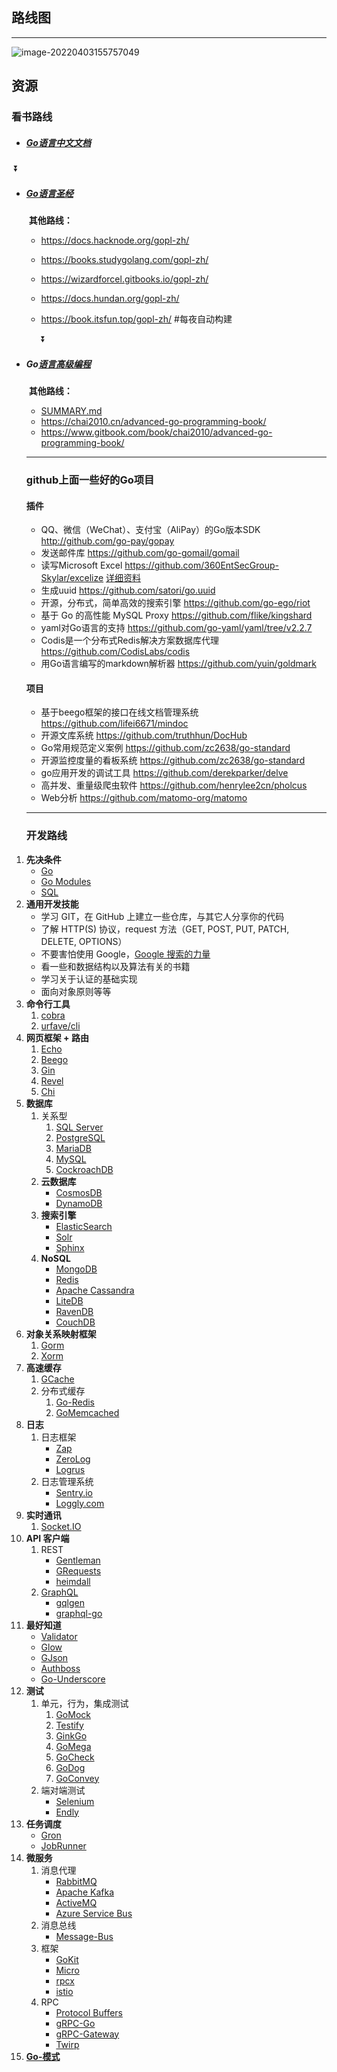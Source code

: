 

## 路线图

---

![image-20220403155757049](https://s2.loli.net/2022/04/03/QkPSJrhimqpXLGz.png)



## 资源

### 看书路线

+ ##### [Go语言中文文档](https://www.topgoer.com/)

​				⏬ 

+ ##### [Go语言圣经](https://github.com/gopl-zh/gopl-zh.github.com)

  ​	**其他路线：**

  + https://docs.hacknode.org/gopl-zh/

  + https://books.studygolang.com/gopl-zh/

  + https://wizardforcel.gitbooks.io/gopl-zh/

  + https://docs.hundan.org/gopl-zh/

  + https://book.itsfun.top/gopl-zh/          #每夜自动构建

    ⏬ 

+ ##### Go[语言高级编程](https://github.com/chai2010/advanced-go-programming-book)

  ​	**其他路线：**

  + [SUMMARY.md](https://github.com/chai2010/advanced-go-programming-book/blob/master/SUMMARY.md)
  + https://chai2010.cn/advanced-go-programming-book/
  + https://www.gitbook.com/book/chai2010/advanced-go-programming-book/

  ---

  ### github上面一些好的Go项目
  
  ####  插件
  
  - QQ、微信（WeChat）、支付宝（AliPay）的Go版本SDK http://github.com/go-pay/gopay
  - 发送邮件库 https://github.com/go-gomail/gomail
  - 读写Microsoft Excel https://github.com/360EntSecGroup-Skylar/excelize [详细资料](https://pan.baidu.com/s/1fBUBE2nmE0NNa066mcp4nw)
  - 生成uuid https://github.com/satori/go.uuid
  - 开源，分布式，简单高效的搜索引擎 https://github.com/go-ego/riot
  - 基于 Go 的高性能 MySQL Proxy https://github.com/flike/kingshard
  - yaml对Go语言的支持 https://github.com/go-yaml/yaml/tree/v2.2.7
  - Codis是一个分布式Redis解决方案数据库代理 https://github.com/CodisLabs/codis
  - 用Go语言编写的markdown解析器 https://github.com/yuin/goldmark
  
  #### 项目
  
  - 基于beego框架的接口在线文档管理系统 https://github.com/lifei6671/mindoc
  - 开源文库系统 https://github.com/truthhun/DocHub
  - Go常用规范定义案例 https://github.com/zc2638/go-standard
  - 开源监控度量的看板系统 https://github.com/zc2638/go-standard
  - go应用开发的调试工具 https://github.com/derekparker/delve
  - 高并发、重量级爬虫软件 https://github.com/henrylee2cn/pholcus
  - Web分析 https://github.com/matomo-org/matomo
  
  ----
  
  ### 开发路线

1. **先决条件**
   - [Go](https://golangbot.com/)
   - [Go Modules](https://blog.golang.org/using-go-modules)
   - [SQL](https://www.w3schools.com/sql/default.asp)
2. **通用开发技能**
   - 学习 GIT，在 GitHub 上建立一些仓库，与其它人分享你的代码
   - 了解 HTTP(S) 协议，request 方法（GET, POST, PUT, PATCH, DELETE, OPTIONS）
   - 不要害怕使用 Google，[Google 搜索的力量](http://www.powersearchingwithgoogle.com/)
   - 看一些和数据结构以及算法有关的书籍
   - 学习关于认证的基础实现
   - 面向对象原则等等
3. **命令行工具**
   1. [cobra](https://github.com/spf13/cobra)
   2. [urfave/cli](https://github.com/urfave/cli)
4. **网页框架 + 路由**
   1. [Echo](https://github.com/labstack/echo)
   2. [Beego](https://github.com/astaxie/beego)
   3. [Gin](https://github.com/gin-gonic/gin)
   4. [Revel](https://github.com/revel/revel)
   5. [Chi](https://github.com/go-chi/chi)
5. **数据库**
   1. 关系型
      1. [SQL Server](https://www.microsoft.com/en-us/sql-server/sql-server-2017)
      2. [PostgreSQL](https://www.postgresql.org/)
      3. [MariaDB](https://mariadb.org/)
      4. [MySQL](https://www.mysql.com/)
      5. [CockroachDB](https://www.cockroachlabs.com/)
   2. **云数据库**
      - [CosmosDB](https://docs.microsoft.com/en-us/azure/cosmos-db)
      - [DynamoDB](https://aws.amazon.com/dynamodb/)
   3. **搜索引擎**
      - [ElasticSearch](https://www.elastic.co/)
      - [Solr](http://lucene.apache.org/solr/)
      - [Sphinx](http://sphinxsearch.com/)
   4. **NoSQL**
      - [MongoDB](https://www.mongodb.com/)
      - [Redis](https://redis.io/)
      - [Apache Cassandra](http://cassandra.apache.org/)
      - [LiteDB](https://github.com/mbdavid/LiteDB)
      - [RavenDB](https://github.com/ravendb/ravendb)
      - [CouchDB](http://couchdb.apache.org/)
6. **对象关系映射框架**
   1. [Gorm](https://github.com/jinzhu/gorm)
   2. [Xorm](https://github.com/go-xorm/xorm)
7. **高速缓存**
   1. [GCache](https://github.com/bluele/gcache)
   2. 分布式缓存
      1. [Go-Redis](https://github.com/go-redis/redis)
      2. [GoMemcached](https://github.com/bradfitz/gomemcache)
8. **日志**
   1. 日志框架
      - [Zap](https://github.com/uber-go/zap)
      - [ZeroLog](https://github.com/rs/zerolog)
      - [Logrus](https://github.com/sirupsen/logrus)
   2. 日志管理系统
      - [Sentry.io](http://sentry.io)
      - [Loggly.com](https://loggly.com)
9. **实时通讯**
   1. [Socket.IO](https://socket.io/)
10. **API 客户端**
    1. REST
       - [Gentleman](https://github.com/h2non/gentleman)
       - [GRequests](https://github.com/kennethreitz/grequests)
       - [heimdall](https://github.com/heimdal/heimdal)
    2. [GraphQL](https://graphql.org/)
       - [gqlgen](https://github.com/99designs/gqlgen)
       - [graphql-go](https://github.com/graph-gophers/graphql-go)
11. **最好知道**
    - [Validator](https://github.com/chriso/validator.js/)
    - [Glow](https://github.com/pytorch/glow)
    - [GJson](https://github.com/tidwall/gjson)
    - [Authboss](https://github.com/volatiletech/authboss)
    - [Go-Underscore](https://github.com/ahl5esoft/golang-underscore)
12. **测试**
    1. 单元，行为，集成测试
       1. [GoMock](https://github.com/golang/mock)
       2. [Testify](https://github.com/stretchr/testify)
       3. [GinkGo](https://github.com/onsi/ginkgo)
       4. [GoMega](https://github.com/onsi/gomega)
       5. [GoCheck](https://github.com/go-check/check)
       6. [GoDog](https://github.com/DATA-DOG/godog)
       7. [GoConvey](https://github.com/smartystreets/goconvey)
    2. 端对端测试
       - [Selenium](https://github.com/tebeka/selenium)
       - [Endly](https://github.com/viant/endly)
13. **任务调度**
    - [Gron](https://github.com/roylee0704/gron)
    - [JobRunner](https://github.com/bamzi/jobrunner)
14. **微服务**
    1. 消息代理
       - [RabbitMQ](https://www.rabbitmq.com/tutorials/tutorial-one-go.html)
       - [Apache Kafka](https://kafka.apache.org/)
       - [ActiveMQ](https://github.com/apache/activemq)
       - [Azure Service Bus](https://docs.microsoft.com/en-us/azure/service-bus-messaging/service-bus-messaging-overview)
    2. 消息总线
       - [Message-Bus](https://github.com/vardius/message-bus)
    3. 框架
       - [GoKit](https://github.com/go-kit/kit)
       - [Micro](https://github.com/micro/go-micro)
       - [rpcx](https://github.com/smallnest/rpcx)
       - [istio](https://github.com/istio/istio)
    4. RPC
       - [Protocol Buffers](https://github.com/protocolbuffers/protobuf)
       - [gRPC-Go](https://github.com/grpc/grpc-go)
       - [gRPC-Gateway](https://github.com/grpc-ecosystem/grpc-gateway)
       - [Twirp](https://github.com/twitchtv/twirp)
15. **[Go-模式](https://github.com/tmrts/go-patterns)**

